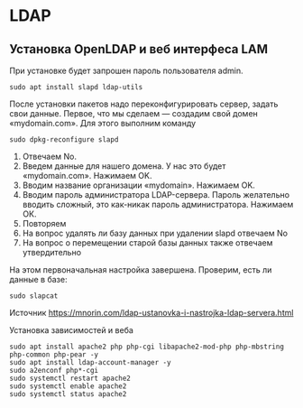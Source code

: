 # LDAP

## Установка OpenLDAP и веб интерфеса LAM
При установке будет запрошен пароль пользователя admin.
```
sudo apt install slapd ldap-utils
```
После установки пакетов надо переконфигурировать сервер, задать свои данные. Первое, что мы сделаем — создадим свой домен «mydomain.com». Для этого выполним команду
```
sudo dpkg-reconfigure slapd
```
1. Отвечаем No.
2. Введем данные для нашего домена. У нас это будет «mydomain.com». Нажимаем OK.
3. Вводим название организации «mydomain». Нажимаем OK.
4. Вводим пароль администратора LDAP-сервера. Пароль желательно вводить сложный, это  как-никак пароль администратора. Нажимаем ОК.
5. Повторяем
6. На вопрос удалять ли базу данных при удалении slapd отвечаем No
7. На вопрос о перемещении старой базы данных также отвечаем утвердительно

На этом первоначальная настройка завершена. 
Проверим, есть ли данные в базе:
```
sudo slapcat
```
Источник https://mnorin.com/ldap-ustanovka-i-nastrojka-ldap-servera.html

Установка зависимостей и веба
```
sudo apt install apache2 php php-cgi libapache2-mod-php php-mbstring php-common php-pear -y
sudo apt install ldap-account-manager -y
sudo a2enconf php*-cgi
sudo systemctl restart apache2
sudo systemctl enable apache2
sudo systemctl status apache2
```
